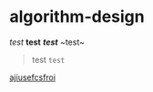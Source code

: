 # algorithm-design
_test_
**test**
***test***
~test~
>test
```test```

[ajiusefcsfroi](https://github.com/lolbit511/algorithm-design)
